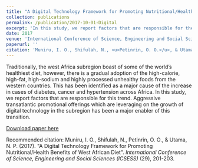 ```yaml
---
title: "A Digital Technology Framework for Promoting Nutritional/Health Benefits of West African Diet"
collection: publications
permalink: /publication/2017-10-01-Digital
excerpt: 'In this study, we report factors that are responsible for the gradual adoption of the high-calorie, high-fat, high-sodium and highly processed unhealthy foods'
date: 2017
venue: 'International Conference of Science, Engineering and Social Sciences (ICSESS)'
paperurl: ''
citation: 'Muniru, I. O., Shifulah, N., <u>Petinrin, O. O.</u>, & Utama, N. P. (2017). &quot;A Digital Technology Framework for Promoting Nutritional/Health Benefits of West African Diet&quot;. <i>International Conference of Science, Engineering and Social Sciences (ICSESS)</i> (29), 201-203.'
---
```

Traditionally, the west Africa subregion boast of some of the world’s healthiest diet, however, there is a gradual adoption of the high-calorie, high-fat, high-sodium and highly processed unhealthy foods from the western countries. This has been identified as a major cause of the increase in cases of diabetes, cancer and hypertension across Africa. In this study, we report factors that are responsible for this trend. Aggressive transatlantic promotional offerings which are leveraging on the growth of digital technology in the subregion has been a major enabler of this transition. 

[Download paper here](http://olutomilayo.github.io/files/Paper3.pdf)

Recommended citation: Muniru, I. O., Shifulah, N., Petinrin, O. O., & Utama, N. P. (2017). "A Digital Technology Framework for Promoting Nutritional/Health Benefits of West African Diet". <i>International Conference of Science, Engineering and Social Sciences (ICSESS)</i> (29), 201-203.
